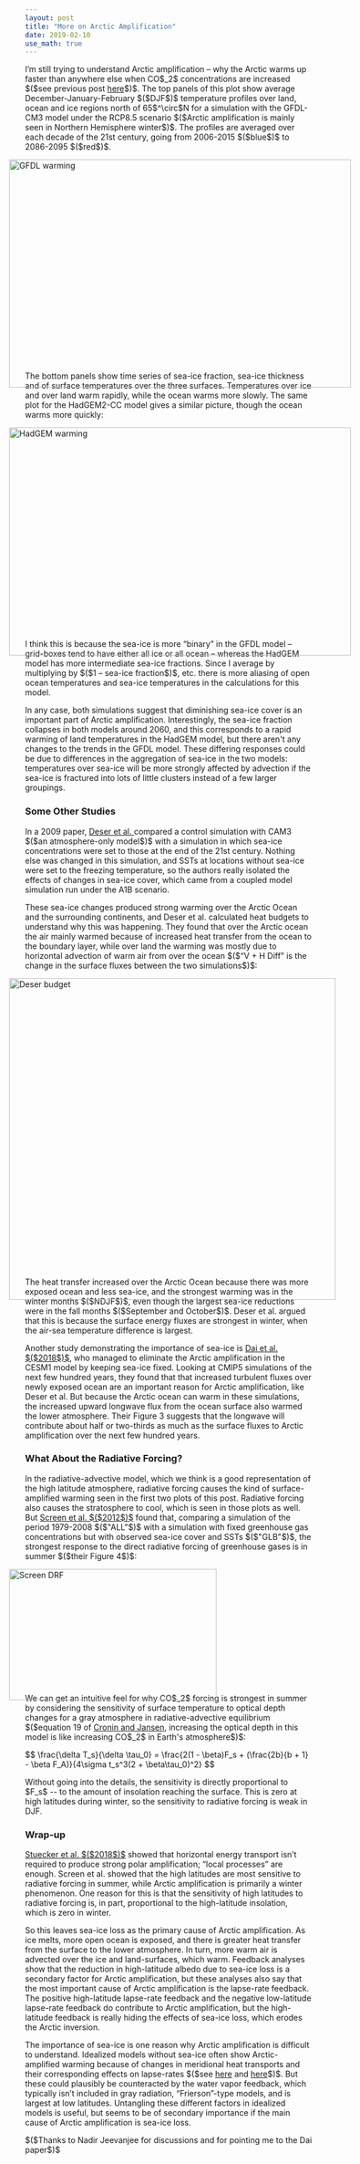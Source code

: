 ```yaml
---
layout: post
title: "More on Arctic Amplification"
date: 2019-02-10
use_math: true
---
```


<p>I’m still trying to understand Arctic amplification – why the Arctic warms up faster than anywhere else when CO$_2$ concentrations are increased $($see previous post <a href="http://nicklutsko.github.io/blog/2018/11/28/Polar-Amplification-and-High-Latitude-Lapse-Rates">here</a>$)$. The top panels of this plot show average December-January-February $($DJF$)$ temperature profiles over land, ocean and ice regions north of 65$^\circ$N for a simulation with the GFDL-CM3 model under the RCP8.5 scenario $($Arctic amplification is mainly seen in Northern Hemisphere winter$)$. The profiles are averaged over each decade of the 21st century, going from 2006-2015 $($blue$)$ to 2086-2095 $($red$)$.</p>

<img src="http://nicklutsko.github.io/notes/images/GFDL-CM3_polar_warming_breakdown.png" alt="GFDL warming" style="position:absolute; left:200px; width:600px;height:400px;" class="center">
<br /><br /><br /><br /><br /><br /><br /><br /><br /><br /><br /><br /><br /><br /><br /><br /><br /><br /><br /><br /><br />

<p>The bottom panels show time series of sea-ice fraction, sea-ice thickness and of surface temperatures over the three surfaces. Temperatures over ice and over land warm rapidly, while the ocean warms more slowly. The same plot for the HadGEM2-CC model gives a similar picture, though the ocean warms more quickly:</p> 

<img src="http://nicklutsko.github.io/notes/images/HadGEM2-CC_polar_warming_breakdown.png" alt="HadGEM warming" style="position:absolute; left:200px; width:600px;height:400px;" class="center">
<br /><br /><br /><br /><br /><br /><br /><br /><br /><br /><br /><br /><br /><br /><br /><br /><br /><br /><br /><br /><br />

<p>I think this is because the sea-ice is more “binary” in the GFDL model – grid-boxes tend to have either all ice or all ocean – whereas the HadGEM model has more intermediate sea-ice fractions. Since I average by multiplying by $($1 – sea-ice fraction$)$, etc. there is more aliasing of open ocean temperatures and sea-ice temperatures in the calculations for this model.</p> 

<p>In any case, both simulations suggest that diminishing sea-ice cover is an important part of Arctic amplification. Interestingly, the sea-ice fraction collapses in both models around 2060, and this corresponds to a rapid warming of land temperatures in the HadGEM model, but there aren't any changes to the trends in the GFDL model. These differing responses could be due to differences in the aggregation of sea-ice in the two models: temperatures over sea-ice will be more strongly affected by advection if the sea-ice is fractured into lots of little clusters instead of a few larger groupings.</p>

<h3>Some Other Studies</h3>

<p>In a 2009 paper, <a href="https://journals.ametsoc.org/doi/pdf/10.1175/2009JCLI3053.1">Deser et al. </a> compared a control simulation with CAM3 $($an atmosphere-only model$)$ with a simulation in which sea-ice concentrations were set to those at the end of the 21st century. Nothing else was changed in this simulation, and SSTs at locations without sea-ice were set to the freezing temperature, so the authors really isolated the effects of changes in sea-ice cover, which came from a coupled model simulation run under the A1B scenario.</p>

<p>These sea-ice changes produced strong warming over the Arctic Ocean and the surrounding continents, and Deser et al. calculated heat budgets to understand why this was happening. They found that over the Arctic ocean the air mainly warmed because of increased heat transfer from the ocean to the boundary layer, while over land the warming was mostly due to horizontal advection of warm air from over the ocean $($“V + H Diff” is the change in the surface fluxes between the two simulations$)$:</p>

<img src="http://nicklutsko.github.io/notes/images/Deser_budget.png" alt="Deser budget" style="position:absolute; left:200px; width:573px;height:564px;" class="center">
<br /><br /><br /><br /><br /><br /><br /><br /><br /><br /><br /><br /><br /><br /><br /><br /><br /><br /><br /><br /><br /><br /><br /><br /><br /><br /><br /><br /><br /><br />

<p>The heat transfer increased over the Arctic Ocean because there was more exposed ocean and less sea-ice, and the strongest warming was in the winter months $($NDJF$)$, even though the largest sea-ice reductions were in the fall months $($September and October$)$. Deser et al. argued that this is because the surface energy fluxes are strongest in winter, when the air-sea temperature difference is largest.</p> 

<p>Another study demonstrating the importance of sea-ice is <a href="https://www.nature.com/articles/s41467-018-07954-9">Dai et al. $($2018$)$</a>, who managed to eliminate the Arctic amplification in the CESM1 model by keeping sea-ice fixed. Looking at CMIP5 simulations of the next few hundred years, they found that that increased turbulent fluxes over newly exposed ocean are an important reason for Arctic amplification, like Deser et al. But because the Arctic ocean can warm in these simulations, the increased upward longwave flux from the ocean surface also warmed the lower atmosphere. Their Figure 3 suggests that the longwave will contribute about half or two-thirds as much as the surface fluxes to Arctic amplification over the next few hundred years.</p> 

<h3>What About the Radiative Forcing?</h3>

<p>In the radiative-advective model, which we think is a good representation of the high latitude atmosphere, radiative forcing causes the kind of surface-amplified warming seen in the first two plots of this post. Radiative forcing also causes the stratosphere to cool, which is seen in those plots as well. But <a href="https://agupubs.onlinelibrary.wiley.com/doi/epdf/10.1029/2012GL051598">Screen et al. $($2012$)$</a> found that, comparing a simulation of the period 1979-2008 $($"ALL"$)$ with a simulation with fixed greenhouse gas concentrations but with observed sea-ice cover and SSTs $($"GLB"$)$, the strongest response to the direct radiative forcing of greenhouse gases is in summer $($their Figure 4$)$:</p> 

<img src="http://nicklutsko.github.io/notes/images/Screen_DRF.png" alt="Screen DRF" style="position:absolute; left:200px; width:364px;height:230px;" class="center">
<br /><br /><br /><br /><br /><br /><br /><br /><br /><br /><br /><br />


<p>We can get an intuitive feel for why CO$_2$ forcing is strongest in summer by considering the sensitivity of surface temperature to optical depth changes for a gray atmosphere in radiative-advective equilibrium $($equation 19 of <a href="http://web.mit.edu/~twcronin/www/document/CroninJansen2015.pdf">Cronin and Jansen</a>, increasing the optical depth in this model is like increasing CO$_2$ in Earth's atmosphere$)$:</p>
$$
\frac{\delta T_s}{\delta \tau_0} = \frac{2(1 - \beta)F_s + (\frac{2b}{b + 1} - \beta F_A)}{4\sigma t_s^3(2 + \beta\tau_0)^2}
$$
<p>Without going into the details, the sensitivity is directly proportional to $F_s$ -- to the amount of insolation reaching the surface. This is zero at high latitudes during winter, so the sensitivity to radiative forcing is weak in DJF.</p>

<h3>Wrap-up</h3>

<p><a href="https://www.nature.com/articles/s41558-018-0339-y.pdf">Stuecker et al. $($2018$)$</a> showed that horizontal energy transport isn’t required to produce strong polar amplification; “local processes” are enough. Screen et al. showed that the high latitudes are most sensitive to radiative forcing in summer, while Arctic amplification is primarily a winter phenomenon. One reason for this is that the sensitivity of high latitudes to radiative forcing is, in part, proportional to the high-latitude insolation, which is zero in winter.</p>

<p>So this leaves sea-ice loss as the primary cause of Arctic amplification. As ice melts, more open ocean is exposed, and there is greater heat transfer from the surface to the lower atmosphere. In turn, more warm air is advected over the ice and land-surfaces, which warm. Feedback analyses show that the reduction in high-latitude albedo due to sea-ice loss is a secondary factor for Arctic amplification, but these analyses also say that the most important cause of Arctic amplification is the lapse-rate feedback. The positive high-latitude lapse-rate feedback and the negative low-latitude lapse-rate feedback do contribute to Arctic amplification, but the high-latitude feedback is really hiding the effects of sea-ice loss, which erodes the Arctic inversion.</p>

<p>The importance of sea-ice is one reason why Arctic amplification is difficult to understand. Idealized models without sea-ice often show Arctic-amplified warming because of changes in meridional heat transports and their corresponding effects on lapse-rates $($see <a href="http://www.meteo.mcgill.ca/~tmerlis/publications/henry_linear_rad.pdf">here</a> and <a href="https://journals.ametsoc.org/doi/abs/10.1175/JCLI-D-18-0103.1">here</a>$)$. But these could plausibly be counteracted by the water vapor feedback, which typically isn’t included in gray radiation, “Frierson”-type models, and is largest at low latitudes. Untangling these different factors in idealized models is useful, but seems to be of secondary importance if the main cause of Arctic amplification is sea-ice loss.</p>

<p>$($Thanks to Nadir Jeevanjee for discussions and for pointing me to the Dai paper$)$</p>








